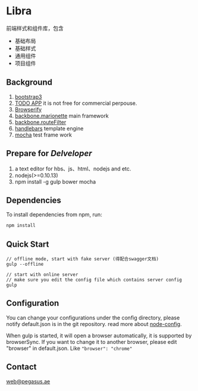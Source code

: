Libra
========================
前端样式和组件库，包含

- 基础布局
- 基础样式
- 通用组件
- 项目组件


Background
-------------
1. [bootstrap3](http://getbootstrap.com/)
1. [TODO APP](http://flatfull.com/themes/todo/blog.html) it is not free for commercial perpouse.
1. [Browserify](http://browserify.org)
1. [backbone.marionette](https://github.com/marionettejs/backbone.marionette) main framework
1. [backbone.routeFilter](https://github.com/boazsender/backbone.routefilter)
1. [handlebars](http://handlebarsjs.com/) template engine
1. [mocha](https://github.com/visionmedia/mocha/) test frame work


Prepare for *Delveloper*
-------------
1.  a text editor for hbs、js、html、nodejs and etc.
1.  nodejs(>=0.10.13)
1.  npm install -g gulp bower mocha


Dependencies
---------

To install dependencies from npm, run:

```bash
npm install
```

Quick Start
------------

    // offline mode, start with fake server (得配合swagger文档)
    gulp --offline

    // start with online server
    // make sure you edit the config file which contains server config
    gulp



Configuration
--------

You can change your configurations under the config directory, please notify default.json is in the git repository.
read more about [node-config](https://github.com/lorenwest/node-config).

When gulp is started, it will open a browser automatically, it is supported by browserSync.
If you want to change it to another browser, please edit "browser" in default.json. Like ``` "browser": "chrome" ```



Contact
-------
web@pegasus.ae